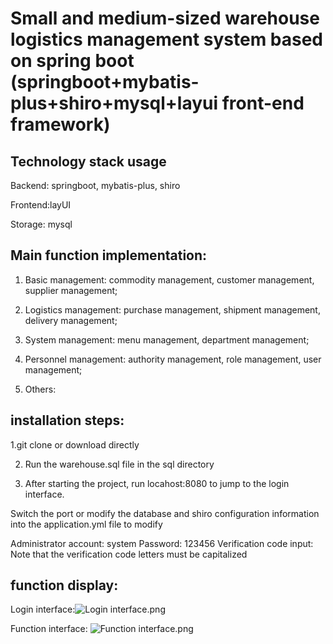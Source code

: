 # Small and medium-sized warehouse logistics management system based on spring boot (springboot+mybatis-plus+shiro+mysql+layui front-end framework)
## Technology stack usage
Backend: springboot, mybatis-plus, shiro

Frontend:layUI

Storage: mysql

## Main function implementation:

1. Basic management: commodity management, customer management, supplier management;

2. Logistics management: purchase management, shipment management, delivery management;

3. System management: menu management, department management;

4. Personnel management: authority management, role management, user management;

5. Others:


## installation steps:

1.git clone or download directly

2. Run the warehouse.sql file in the sql directory

3. After starting the project, run locahost:8080 to jump to the login interface.

Switch the port or modify the database and shiro configuration information into the application.yml file to modify

Administrator account: system Password: 123456 Verification code input: Note that the verification code letters must be capitalized

## function display:

Login interface:![Login interface.png](https://s2.loli.net/2022/08/03/RQvBPIWNL1pVyeh.png)

Function interface: ![Function interface.png](https://s2.loli.net/2022/08/03/gKi8TM52HoaR4lu.png)
